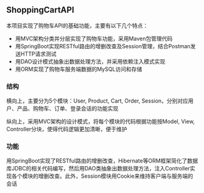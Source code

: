 ## ShoppingCartAPI
本项目实现了购物车API的基础功能，主要有以下几个特点：
- 用MVC架构分类并分层实现了购物车功能，采用Maven包管理代码
- 用SpringBoot实现RESTful路由的增删改查及Session管理，结合Postman发送HTTP请求测试
- 用DAO设计模式抽象出数据处理方法，并采用依赖注入模式实现
- 用ORM实现了购物车服务端数据的MySQL访问和存储

### 结构
横向上，主要分为5个模块：User, Product, Cart, Order, Session，分别对应用户、产品、购物车、订单、登录会话的功能实现

纵向上，采用MVC架构的设计模式，将每个模块的代码根据功能按Model, View, Controller分块，使得代码逻辑更加清晰，便于维护

### 功能
用SpringBoot实现了RESTful路由的增删改查，Hibernate等ORM框架简化了数据库JDBC的相关代码编写，然后用DAO类抽象出数据处理方法，注入Controller实现各个模块的增删改查。此外，Session模块用Cookie来维持客户端与服务端的会话